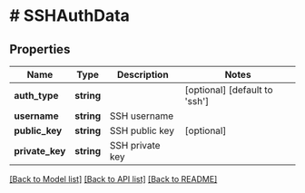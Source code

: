 # # SSHAuthData

## Properties

Name | Type | Description | Notes
------------ | ------------- | ------------- | -------------
**auth_type** | **string** |  | [optional] [default to 'ssh']
**username** | **string** | SSH username |
**public_key** | **string** | SSH public key | [optional]
**private_key** | **string** | SSH private key |

[[Back to Model list]](../../README.md#models) [[Back to API list]](../../README.md#endpoints) [[Back to README]](../../README.md)
